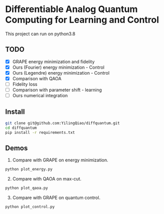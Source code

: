 
# Differentiable Analog Quantum Computing for Learning and Control
This project can run on python3.8

## TODO
- [x] GRAPE energy minimization and fidelity 
- [x] Ours (Fourier) energy minimization - Control
- [x] Ours (Legendre) energy minimization - Control
- [x] Comparison with QAOA
- [ ] Fidelity loss
- [ ] Comparison with parameter shift - learning
- [ ] Ours numerical integration

## Install
```bash
git clone git@github.com:YilingQiao/diffquantum.git
cd diffquantum
pip install -r requirements.txt
```
## Demos
1. Compare with GRAPE on energy minimization. 
```bash
python plot_energy.py
```
2. Compare with QAOA on max-cut. 
```bash
python plot_qaoa.py
```
3. Compare with GRAPE on quantum control. 
```bash
python plot_control.py
```
